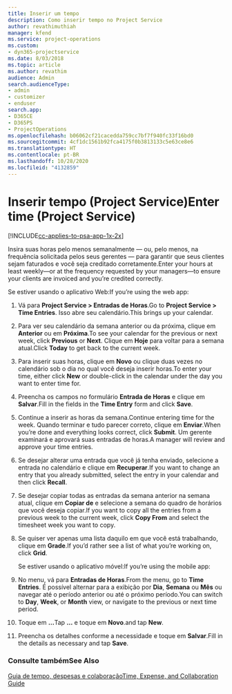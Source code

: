 ```yaml
---
title: Inserir um tempo
description: Como inserir tempo no Project Service
author: revathimuthiah
manager: kfend
ms.service: project-operations
ms.custom:
- dyn365-projectservice
ms.date: 8/03/2018
ms.topic: article
ms.author: revathim
audience: Admin
search.audienceType:
- admin
- customizer
- enduser
search.app:
- D365CE
- D365PS
- ProjectOperations
ms.openlocfilehash: b06062cf21cacedda759cc7bf7f940fc33f16bd0
ms.sourcegitcommit: 4cf1dc1561b92fca4175f0b3813133c5e63ce8e6
ms.translationtype: HT
ms.contentlocale: pt-BR
ms.lasthandoff: 10/28/2020
ms.locfileid: "4132859"
---
```

# <a name="enter-time-project-service"></a><span data-ttu-id="4e1a0-103">Inserir tempo (Project Service)</span><span class="sxs-lookup"><span data-stu-id="4e1a0-103">Enter time (Project Service)</span></span>

[!INCLUDE[cc-applies-to-psa-app-1x-2x](../includes/cc-applies-to-psa-app-1x-2x.md)]

<span data-ttu-id="4e1a0-104">Insira suas horas pelo menos semanalmente — ou, pelo menos, na frequência solicitada pelos seus gerentes — para garantir que seus clientes sejam faturados e você seja creditado corretamente.</span><span class="sxs-lookup"><span data-stu-id="4e1a0-104">Enter your hours at least weekly—or at the frequency requested by your managers—to ensure your clients are invoiced and you’re credited correctly.</span></span>  
  
 <span data-ttu-id="4e1a0-105">Se estiver usando o aplicativo Web:</span><span class="sxs-lookup"><span data-stu-id="4e1a0-105">If you’re using the web app:</span></span>  
  
1. <span data-ttu-id="4e1a0-106">Vá para **Project Service > Entradas de Horas**.</span><span class="sxs-lookup"><span data-stu-id="4e1a0-106">Go to **Project Service > Time Entries**.</span></span> <span data-ttu-id="4e1a0-107">Isso abre seu calendário.</span><span class="sxs-lookup"><span data-stu-id="4e1a0-107">This brings up your calendar.</span></span>  
  
2. <span data-ttu-id="4e1a0-108">Para ver seu calendário da semana anterior ou da próxima, clique em **Anterior** ou em **Próxima**.</span><span class="sxs-lookup"><span data-stu-id="4e1a0-108">To see your calendar for the previous or next week, click **Previous** or **Next**.</span></span> <span data-ttu-id="4e1a0-109">Clique em **Hoje** para voltar para a semana atual.</span><span class="sxs-lookup"><span data-stu-id="4e1a0-109">Click **Today** to get back to the current week.</span></span>  
  
3. <span data-ttu-id="4e1a0-110">Para inserir suas horas, clique em **Novo** ou clique duas vezes no calendário sob o dia no qual você deseja inserir horas.</span><span class="sxs-lookup"><span data-stu-id="4e1a0-110">To enter your time, either click **New** or double-click in the calendar under the day you want to enter time for.</span></span>  
  
4. <span data-ttu-id="4e1a0-111">Preencha os campos no formulário **Entrada de Horas** e clique em **Salvar**.</span><span class="sxs-lookup"><span data-stu-id="4e1a0-111">Fill in the fields in the **Time Entry** form and click **Save**.</span></span>  
  
5. <span data-ttu-id="4e1a0-112">Continue a inserir as horas da semana.</span><span class="sxs-lookup"><span data-stu-id="4e1a0-112">Continue entering time for the week.</span></span> <span data-ttu-id="4e1a0-113">Quando terminar e tudo parecer correto, clique em **Enviar**.</span><span class="sxs-lookup"><span data-stu-id="4e1a0-113">When you’re done and everything looks correct, click **Submit**.</span></span> <span data-ttu-id="4e1a0-114">Um gerente examinará e aprovará suas entradas de horas.</span><span class="sxs-lookup"><span data-stu-id="4e1a0-114">A manager will review and approve your time entries.</span></span>  
  
6. <span data-ttu-id="4e1a0-115">Se desejar alterar uma entrada que você já tenha enviado, selecione a entrada no calendário e clique em **Recuperar**.</span><span class="sxs-lookup"><span data-stu-id="4e1a0-115">If you want to change an entry that you already submitted, select the entry in your calendar and then click **Recall**.</span></span>  
  
7. <span data-ttu-id="4e1a0-116">Se desejar copiar todas as entradas da semana anterior na semana atual, clique em **Copiar de** e selecione a semana do quadro de horários que você deseja copiar.</span><span class="sxs-lookup"><span data-stu-id="4e1a0-116">If you want to copy all the entries from a previous week to the current week, click **Copy From** and select the timesheet week you want to copy.</span></span>  
  
8. <span data-ttu-id="4e1a0-117">Se quiser ver apenas uma lista daquilo em que você está trabalhando, clique em **Grade**.</span><span class="sxs-lookup"><span data-stu-id="4e1a0-117">If you’d rather see a list of what you’re working on, click **Grid**.</span></span>  
  
   <span data-ttu-id="4e1a0-118">Se estiver usando o aplicativo móvel:</span><span class="sxs-lookup"><span data-stu-id="4e1a0-118">If you’re using the mobile app:</span></span>  
  
9. <span data-ttu-id="4e1a0-119">No menu, vá para **Entradas de Horas**.</span><span class="sxs-lookup"><span data-stu-id="4e1a0-119">From the menu, go to **Time Entries**.</span></span>     <span data-ttu-id="4e1a0-120">É possível alternar para a exibição por **Dia**, **Semana** ou **Mês** ou navegar até o período anterior ou até o próximo período.</span><span class="sxs-lookup"><span data-stu-id="4e1a0-120">You can switch to **Day**, **Week**, or **Month** view, or navigate to the previous or next time period.</span></span>  
  
10. <span data-ttu-id="4e1a0-121">Toque em **…**</span><span class="sxs-lookup"><span data-stu-id="4e1a0-121">Tap **…**</span></span> <span data-ttu-id="4e1a0-122">e toque em **Novo**.</span><span class="sxs-lookup"><span data-stu-id="4e1a0-122">and tap **New**.</span></span>  
  
11. <span data-ttu-id="4e1a0-123">Preencha os detalhes conforme a necessidade e toque em **Salvar**.</span><span class="sxs-lookup"><span data-stu-id="4e1a0-123">Fill in the details as necessary and tap **Save**.</span></span>  
  
### <a name="see-also"></a><span data-ttu-id="4e1a0-124">Consulte também</span><span class="sxs-lookup"><span data-stu-id="4e1a0-124">See Also</span></span>  
 [<span data-ttu-id="4e1a0-125">Guia de tempo, despesas e colaboração</span><span class="sxs-lookup"><span data-stu-id="4e1a0-125">Time, Expense, and Collaboration Guide</span></span>](../psa/time-expense-collaboration-guide.md)
